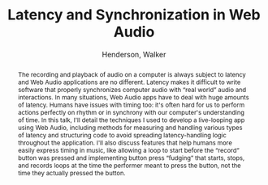 --- 
title: "Latency and Synchronization in Web Audio" 
abstract: "The recording and playback of audio on a computer is always subject to latency and Web Audio applications are no different. Latency makes it difficult to write software that properly synchronizes computer audio with “real world” audio and interactions. In many situations, Web Audio apps have to deal with huge amounts of latency. Humans have issues with timing too: it's often hard for us to perform actions perfectly on rhythm or in synchrony with our computer's understanding of time. In this talk, I'll detail the techniques I used to develop a live-looping app using Web Audio, including methods for measuring and handling various types of latency and structuring code to avoid spreading latency-handling logic throughout the application. I'll also discuss features that help humans more easily express timing in music, like allowing a loop to start before the “record” button was pressed and implementing button press “fudging” that starts, stops, and records loops at the time the performer meant to press the button, not the time they actually pressed the button." 
address: "Berlin" 
author: "Henderson, Walker"
webAuthor: "Walker Henderson" 
booktitle: "Proceedings of the International Web Audio Conference" 
editor: "Monschke, Jan and Guttandin, Christoph and Schnell, Norbert and Jenkinson, Thomas and Schaedler, Jack" 
month: "Proceedings of the International Web Audio Conference"
pages: "undefined" 
publisher: "TU Berlin" 
series: "WAC '18"
type: "Video"  
year: "2018" 
id: "2018_vid8" 
tags: year2018
media: https://www.youtube.com/watch?v=8-rR1y8zu3M 
pdflink: none
ISSN: 2663-5844
---